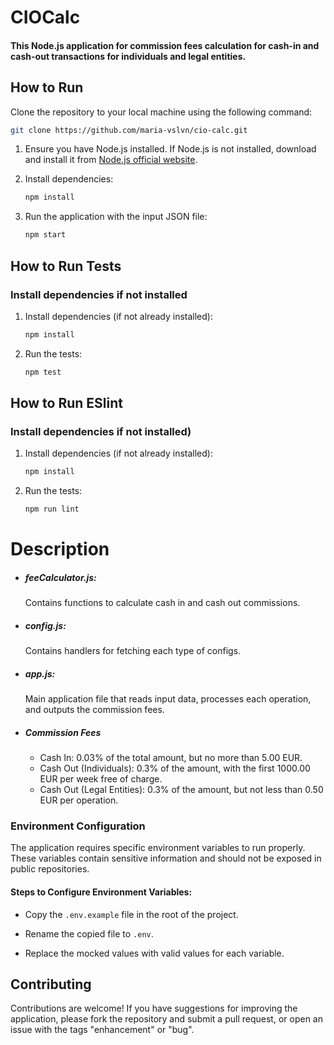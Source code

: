 # CIOCalc

#### This Node.js application for commission fees calculation for cash-in and cash-out transactions for individuals and legal entities.

## How to Run

Clone the repository to your local machine using the following command:

```bash
git clone https://github.com/maria-vslvn/cio-calc.git
```

1. Ensure you have Node.js installed. If Node.js is not installed, download and install it from [Node.js official website](https://nodejs.org/).
2. Install dependencies:

   ```bash
   npm install

3. Run the application with the input JSON file:

    ```bash
    npm start

## How to Run Tests

### Install dependencies if not installed

1. Install dependencies (if not already installed):

    ```bash
    npm install

2. Run the tests:

    ```bash
    npm test

## How to Run ESlint

### Install dependencies if not installed)
1. Install dependencies (if not already installed):

    ```bash
    npm install

2. Run the tests:

    ```bash
    npm run lint

# Description
- ##### feeCalculator.js:
  Contains functions to calculate cash in and cash out commissions.
- ##### config.js:
  Contains handlers for fetching each type of configs.
- ##### app.js:
  Main application file that reads input data, processes each operation, and outputs the commission fees.

- ##### Commission Fees
  - Cash In: 0.03% of the total amount, but no more than 5.00 EUR.
  - Cash Out (Individuals): 0.3% of the amount, with the first 1000.00 EUR per week free of charge.
  - Cash Out (Legal Entities): 0.3% of the amount, but not less than 0.50 EUR per operation.


### Environment Configuration

The application requires specific environment variables to run properly. These variables contain sensitive information and should not be exposed in public repositories.

#### Steps to Configure Environment Variables:

- Copy the `.env.example` file in the root of the project.

- Rename the copied file to `.env`.

- Replace the mocked values with valid values for each variable.

## Contributing

Contributions are welcome! If you have suggestions for improving the application, please fork the repository and submit a pull request, or open an issue with the tags "enhancement" or "bug".
